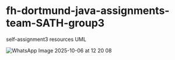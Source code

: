# fh-dortmund-java-assignments-team-SATH-group3
self-assignment3 resources UML

![WhatsApp Image 2025-10-06 at 12 20 08](https://github.com/user-attachments/assets/eb9f1dd7-76df-4bde-8bfa-deb2093a3773)
